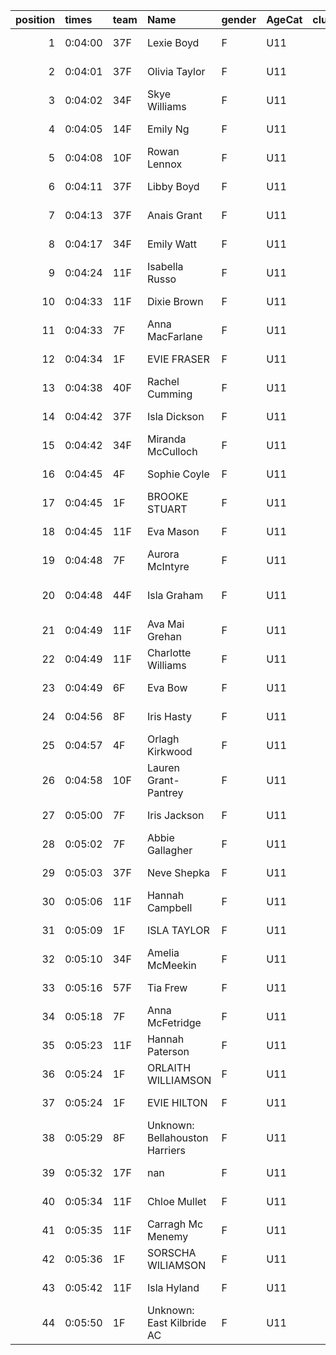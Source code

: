 |   position | times   | team   | Name                           | gender   | AgeCat   |   clubnumber | Club name             | Website                                |   finishPosition |
|-----------:|:--------|:-------|:-------------------------------|:---------|:---------|-------------:|:----------------------|:---------------------------------------|-----------------:|
|          1 | 0:04:00 | 37F    | Lexie Boyd                     | F        | U11      |           37 | Law & District AAC    | http://www.lawaac.co.uk/               |                1 |
|          2 | 0:04:01 | 37F    | Olivia Taylor                  | F        | U11      |           37 | Law & District AAC    | http://www.lawaac.co.uk/               |                2 |
|          3 | 0:04:02 | 34F    | Skye Williams                  | F        | U11      |           34 | Kilbarchan AAC        | https://kilbarchanaac.org.uk/          |                3 |
|          4 | 0:04:05 | 14F    | Emily Ng                       | F        | U11      |           14 | Ayr Seaforth AC       | https://www.ayrseaforth.co.uk/         |                4 |
|          5 | 0:04:08 | 10F    | Rowan Lennox                   | F        | U11      |           10 | Shettleston Harriers  | http://shettlestonharriers.org.uk/     |                5 |
|          6 | 0:04:11 | 37F    | Libby Boyd                     | F        | U11      |           37 | Law & District AAC    | http://www.lawaac.co.uk/               |                6 |
|          7 | 0:04:13 | 37F    | Anais Grant                    | F        | U11      |           37 | Law & District AAC    | http://www.lawaac.co.uk/               |                7 |
|          8 | 0:04:17 | 34F    | Emily Watt                     | F        | U11      |           34 | Kilbarchan AAC        | https://kilbarchanaac.org.uk/          |                8 |
|          9 | 0:04:24 | 11F    | Isabella Russo                 | F        | U11      |           11 | Airdrie Harriers      | http://airdrieharriers.org/            |                9 |
|         10 | 0:04:33 | 11F    | Dixie Brown                    | F        | U11      |           11 | Airdrie Harriers      | http://airdrieharriers.org/            |               10 |
|         11 | 0:04:33 | 7F     | Anna MacFarlane                | F        | U11      |            7 | Giffnock North AC     | https://www.giffnocknorth.co.uk/       |               11 |
|         12 | 0:04:34 | 1F     | EVIE FRASER                    | F        | U11      |            1 | East Kilbride AC      | http://www.ekac.org.uk/                |               12 |
|         13 | 0:04:38 | 40F    | Rachel Cumming                 | F        | U11      |           40 | Motherwell AC         | https://motherwellac.com/              |               13 |
|         14 | 0:04:42 | 37F    | Isla Dickson                   | F        | U11      |           37 | Law & District AAC    | http://www.lawaac.co.uk/               |               14 |
|         15 | 0:04:42 | 34F    | Miranda McCulloch              | F        | U11      |           34 | Kilbarchan AAC        | https://kilbarchanaac.org.uk/          |               15 |
|         16 | 0:04:45 | 4F     | Sophie Coyle                   | F        | U11      |            4 | Inverclyde AC         | https://www.inverclydeac.org/          |               16 |
|         17 | 0:04:45 | 1F     | BROOKE STUART                  | F        | U11      |            1 | East Kilbride AC      | http://www.ekac.org.uk/                |               17 |
|         18 | 0:04:45 | 11F    | Eva Mason                      | F        | U11      |           11 | Airdrie Harriers      | http://airdrieharriers.org/            |               18 |
|         19 | 0:04:48 | 7F     | Aurora McIntyre                | F        | U11      |            7 | Giffnock North AC     | https://www.giffnocknorth.co.uk/       |               19 |
|         20 | 0:04:48 | 44F    | Isla Graham                    | F        | U11      |           44 | North Ayrshire AAC    | https://naathletics.co.uk/             |               20 |
|         21 | 0:04:49 | 11F    | Ava Mai Grehan                 | F        | U11      |           11 | Airdrie Harriers      | http://airdrieharriers.org/            |               21 |
|         22 | 0:04:49 | 11F    | Charlotte Williams             | F        | U11      |           11 | Airdrie Harriers      | http://airdrieharriers.org/            |               22 |
|         23 | 0:04:49 | 6F     | Eva Bow                        | F        | U11      |            6 | Cambuslang Harriers   | https://cambuslangharriers.org/        |               23 |
|         24 | 0:04:56 | 8F     | Iris Hasty                     | F        | U11      |            8 | Bellahouston Harriers | http://www.bellahoustonharriers.co.uk/ |               24 |
|         25 | 0:04:57 | 4F     | Orlagh Kirkwood                | F        | U11      |            4 | Inverclyde AC         | https://www.inverclydeac.org/          |               25 |
|         26 | 0:04:58 | 10F    | Lauren Grant-Pantrey           | F        | U11      |           10 | Shettleston Harriers  | http://shettlestonharriers.org.uk/     |               26 |
|         27 | 0:05:00 | 7F     | Iris Jackson                   | F        | U11      |            7 | Giffnock North AC     | https://www.giffnocknorth.co.uk/       |               27 |
|         28 | 0:05:02 | 7F     | Abbie Gallagher                | F        | U11      |            7 | Giffnock North AC     | https://www.giffnocknorth.co.uk/       |               28 |
|         29 | 0:05:03 | 37F    | Neve Shepka                    | F        | U11      |           37 | Law & District AAC    | http://www.lawaac.co.uk/               |               29 |
|         30 | 0:05:06 | 11F    | Hannah Campbell                | F        | U11      |           11 | Airdrie Harriers      | http://airdrieharriers.org/            |               30 |
|         31 | 0:05:09 | 1F     | ISLA TAYLOR                    | F        | U11      |            1 | East Kilbride AC      | http://www.ekac.org.uk/                |               31 |
|         32 | 0:05:10 | 34F    | Amelia McMeekin                | F        | U11      |           34 | Kilbarchan AAC        | https://kilbarchanaac.org.uk/          |               32 |
|         33 | 0:05:16 | 57F    | Tia Frew                       | F        | U11      |           57 | Whitemoss AAC         | https://whitemossaac.co.uk/            |               33 |
|         34 | 0:05:18 | 7F     | Anna McFetridge                | F        | U11      |            7 | Giffnock North AC     | https://www.giffnocknorth.co.uk/       |               34 |
|         35 | 0:05:23 | 11F    | Hannah Paterson                | F        | U11      |           11 | Airdrie Harriers      | http://airdrieharriers.org/            |               35 |
|         36 | 0:05:24 | 1F     | ORLAITH WILLIAMSON             | F        | U11      |            1 | East Kilbride AC      | http://www.ekac.org.uk/                |               36 |
|         37 | 0:05:24 | 1F     | EVIE HILTON                    | F        | U11      |            1 | East Kilbride AC      | http://www.ekac.org.uk/                |               37 |
|         38 | 0:05:29 | 8F     | Unknown: Bellahouston Harriers | F        | U11      |            8 | Bellahouston Harriers | http://www.bellahoustonharriers.co.uk/ |               38 |
|         39 | 0:05:32 | 17F    | nan                            | F        | U11      |           17 | Calderglen Harriers   | http://www.calderglenharriers.org.uk/  |               39 |
|         40 | 0:05:34 | 11F    | Chloe Mullet                   | F        | U11      |           11 | Airdrie Harriers      | http://airdrieharriers.org/            |               40 |
|         41 | 0:05:35 | 11F    | Carragh Mc Menemy              | F        | U11      |           11 | Airdrie Harriers      | http://airdrieharriers.org/            |               41 |
|         42 | 0:05:36 | 1F     | SORSCHA WILIAMSON              | F        | U11      |            1 | East Kilbride AC      | http://www.ekac.org.uk/                |               42 |
|         43 | 0:05:42 | 11F    | Isla Hyland                    | F        | U11      |           11 | Airdrie Harriers      | http://airdrieharriers.org/            |               43 |
|         44 | 0:05:50 | 1F     | Unknown: East Kilbride AC      | F        | U11      |            1 | East Kilbride AC      | http://www.ekac.org.uk/                |               44 |